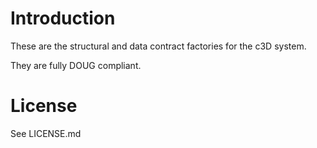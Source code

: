 # Introduction

These are the structural and data contract factories for the c3D system.

They are fully DOUG compliant.

# License

See LICENSE.md